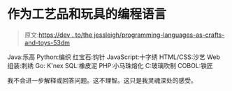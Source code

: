 # 作为工艺品和玩具的编程语言

> 原文:[https://dev . to/the jessleigh/programming-languages-as-crafts-and-toys-53dm](https://dev.to/thejessleigh/programming-languages-as-crafts-and-toys-53dm)

Java:乐高
Python:编织
红宝石:钩针
JavaScript:十字绣
HTML/CSS:沙艺
Web 组装:刺绣
Go: K'nex
SQL:橡皮泥
PHP:小马珠熔化
C:玻璃吹制
COBOL:铁匠

我不会进一步解释或回答问题。这不理智。这只是我灵魂深处的感受。